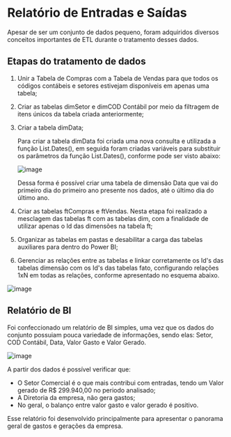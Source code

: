 # Relatório de Entradas e Saídas

Apesar de ser um conjunto de dados pequeno, foram adquiridos diversos conceitos importantes de ETL durante o tratamento desses dados.

## Etapas do tratamento de dados

1. Unir a Tabela de Compras com a Tabela de Vendas para que todos os códigos contábeis e setores estivejam disponíveis em apenas uma tabela;
2. Criar as tabelas dimSetor e dimCOD Contábil por meio da filtragem de itens únicos da tabela criada anteriormente;
3. Criar a tabela dimData;
 
   Para criar a tabela dimData foi criada uma nova consulta e utilizada a função List.Dates(), em seguida foram criadas variáveis para substituir os parâmetros da função            List.Dates(), conforme pode ser visto abaixo:
 
   ![image](https://user-images.githubusercontent.com/81938273/148427428-5f7e38fb-f422-4593-9dec-21507826e2c0.png)
 
    Dessa forma é possível criar uma tabela de dimensão Data que vai do primeiro dia do primeiro ano presente nos dados, até o último dia do último ano.

4. Criar as tabelas ftCompras e ftVendas. Nesta etapa foi realizado a mesclagem das tabelas ft com as tabelas dim, com a finalidade de utilizar apenas o Id das dimensões na tabela ft;
5. Organizar as tabelas em pastas e desabilitar a carga das tabelas auxiliares para dentro do Power BI;
6. Gerenciar as relações entre as tabelas e linkar corretamente os Id's das tabelas dimensão com os Id's das tabelas fato, configurando relações 1xN em todas as relações, conforme apresentado no esquema abaixo.

![image](https://user-images.githubusercontent.com/81938273/148430813-2b580ddf-b4f1-4def-97e0-bffff04f2713.png)

## Relatório de BI

Foi confeccionado um relatório de BI simples, uma vez que os dados do conjunto possuiam pouca variedade de informações, sendo elas:
Setor, COD Contábil, Data, Valor Gasto e Valor Gerado.

![image](https://user-images.githubusercontent.com/81938273/148463554-7b537c72-8fef-41ed-90c6-12bbb23a21d8.png)

A partir dos dados é possível verificar que:

* O Setor Comercial é o que mais contribui com entradas, tendo um Valor gerado de R$ 299.940,00 no periodo analisado;
* A Diretoria da empresa, não gera gastos;
* No geral, o balanço entre valor gasto e valor gerado é positivo.

Esse relatório foi desenvolvido principalmente para apresentar o panorama geral de gastos e gerações da empresa.


